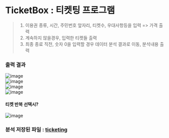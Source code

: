 # TicketBox : 티켓팅 프로그램  
> 1. 이용권 종류, 시간, 주민번호 앞자리, 티켓수, 우대사항등을 입력 => 가격 출력
> 2. 계속하지 않을경우, 입력한 티켓들 출력
> 3. 최종 종료 직전, 숫자 0을 입력할 경우 데이터 분석 결과로 이동, 분석내용 출력

### 출력 결과  
![image](https://user-images.githubusercontent.com/50227588/164371447-3cd9f7be-1f43-403d-be29-8b7a1389d048.png)   
![image](https://user-images.githubusercontent.com/50227588/164371507-ac5c2a42-9cfd-4c1d-ab03-52d75c49ba8f.png)   
![image](https://user-images.githubusercontent.com/50227588/164371528-0547c038-3eb8-4a78-a55d-5cd8d8ed472e.png)   
![image](https://user-images.githubusercontent.com/50227588/164371539-77219b9e-235c-4ff1-a963-76dbc9b9b2d9.png)

#### 티켓 반복 선택시?  
![image](https://user-images.githubusercontent.com/50227588/164371900-cf412903-fd45-4bca-bdaf-a8b4aab246ff.png)


### 분석 저장된 파일 : [ticketing](https://github.com/HJK9810/Java_ticketing/tree/main/ticketing)  
